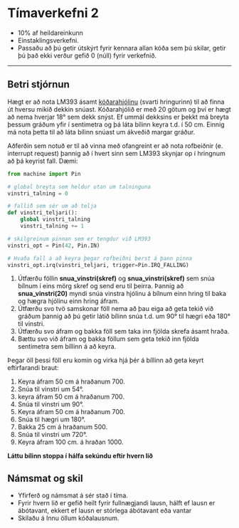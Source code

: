 # Tímaverkefni 2

- 10% af heildareinkunn
- Einstaklingsverkefni.
- Passaðu að þú getir útskýrt fyrir kennara allan kóða sem þú skilar, getir þú það ekki verður gefið 0 (núll) fyrir verkefnið.
  
---

## Betri stjórnun

Hægt er að nota LM393 ásamt [kóðarahjólinu](https://cdn10.bigcommerce.com/s-rs1s2e/products/1090/images/1921/encoder_wheel__77142.1421507745.500.659.jpg?c=2) (svarti hringurinn) til að finna út hversu mikið dekkin snúast. Kóðarahjólið er með 20 götum og því er hægt að nema hverjar 18° sem dekk snýst. Ef ummál dekksins er þekkt má breyta þessum gráðum yfir í sentimetra og þá láta bílinn keyra t.d. í 50 cm. Einnig má nota þetta til að láta bílinn snúast um ákveðið margar gráður. 

Aðferðin sem notuð er til að vinna með ofangreint er að nota rofbeiðnir (e. interrupt request) þannig að í hvert sinn sem LM393 skynjar op í hringnum að þá keyrist fall. Dæmi:

```python
from machine import Pin

# global breyta sem heldur utan um talninguna
vinstri_talning = 0

# fallið sem sér um að telja
def vinstri_teljari():
    global vinstri_talning
    vinstri_talning += 1

# skilgreinum pinnan sem er tengdur við LM393
vinstri_opt = Pin(42, Pin.IN)

# Hvaða fall á að keyra þegar rofbeiðni berst á þann pinna
vinstri_opt.irq(vinstri_teljari, trigger=Pin.IRQ_FALLING)
```

1. Útfærðu föllin **snua_vinstri(skref)** og **snua_vinstri(skref)** sem snúa bílnum í eins mörg skref og send eru til þeirra. Þannig að **snua_vinstri(20)** myndi snúa vinstra hjólinu á bílnum einn hring til baka og hægra hjólinu einn hring áfram.
1. Útfærðu svo tvö samskonar föll nema að þau eiga að geta tekið við gráðum þannig að þú getir látið bílinn snúa t.d. um 90° til hægri eða 180° til vinstri.
1. Útfærðu svo áfram og bakka föll sem taka inn fjölda skrefa ásamt hraða.
1. Bættu svo við áfram og bakka föllum sem geta tekið inn fjölda sentimetra sem bíllinn á að keyra.

Þegar öll þessi föll eru komin og virka hjá þér á bíllinn að geta keyrt eftirfarandi braut:
1. Keyra áfram 50 cm á hraðanum 700.
1. Snúa til vinstri um 54°.
1. keyra áfram 50 cm á hraðanum 700.
1. Snúa til vinstri um 90°.
1. Keyra áfram 50 cm á hraðanum 700.
1. Snúa til hægri um 180°.
1. Bakka 25 cm á hraðanum 500.
1. Snúa til vinstri um 720°.
1. Keyra áfram 100 cm. á hraðan 1000.

**Láttu bílinn stoppa í hálfa sekúndu eftir hvern lið**

## Námsmat og skil

- Yfirferð og námsmat á sér stað í tíma.
- Fyrir hvern lið er gefið heilt fyrir fullnægjandi lausn, hálft ef lausn er ábótavant, ekkert ef lausn er stórlega ábótavant eða vantar
- Skilaðu á Innu öllum kóðalausnum.
